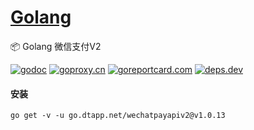 <h1>
<a href="https://www.dtapp.net/">Golang </a>
</h1>

📦 Golang 微信支付V2

[comment]: <> (go)
[![godoc](https://pkg.go.dev/badge/go.dtapp.net/wechatpayapiv2?status.svg)](https://pkg.go.dev/go.dtapp.net/wechatpayapiv2)
[![goproxy.cn](https://goproxy.cn/stats/go.dtapp.net/wechatpayapiv2/badges/download-count.svg)](https://goproxy.cn/stats/go.dtapp.net/wechatpayapiv2)
[![goreportcard.com](https://goreportcard.com/badge/go.dtapp.net/wechatpayapiv2)](https://goreportcard.com/report/go.dtapp.net/wechatpayapiv2)
[![deps.dev](https://img.shields.io/badge/deps-go-red.svg)](https://deps.dev/go/go.dtapp.net%2Fwechatpayapiv2)

#### 安装

```shell
go get -v -u go.dtapp.net/wechatpayapiv2@v1.0.13
```
